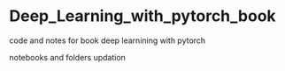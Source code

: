 # Deep_Learning_with_pytorch_book
code and notes for book deep learnining with pytorch 

notebooks and folders updation 
